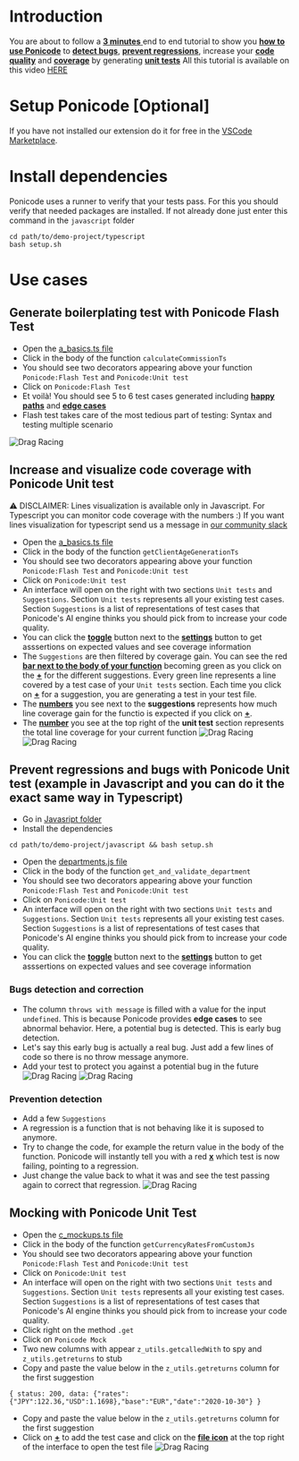 # Introduction
You are about to follow a <ins> **3 minutes** </ins> end to end tutorial to show you <ins>**how to use Ponicode**</ins> to <ins>**detect bugs**</ins>, <ins>**prevent regressions**</ins>, increase your <ins>**code quality**</ins> and <ins>**coverage**</ins> by generating <ins>**unit tests**</ins>
All this tutorial is available on this video [HERE](https://ponicode.com)

# Setup Ponicode [Optional]
If you have not installed our extension do it for free in the [VSCode Marketplace](https://marketplace.visualstudio.com/items?itemName=ponicode.ponicode).

# Install dependencies
Ponicode uses a runner to verify that your tests pass. For this you should verify that needed packages are installed.
If not already done just enter this command in the `javascript` folder

```
cd path/to/demo-project/typescript
bash setup.sh
```

# Use cases
## Generate boilerplating test with Ponicode Flash Test

- Open the [a_basics.ts file](./a_basics.ts)
- Click in the body of the function `calculateCommissionTs`
- You should see two decorators appearing above your function `Ponicode:Flash Test` and `Ponicode:Unit test`
- Click on `Ponicode:Flash Test`
- Et voilà! You should see 5 to 6 test cases generated including <ins>**happy paths**</ins> and <ins>**edge cases**</ins>
- Flash test takes care of the most tedious part of testing: Syntax and testing multiple scenario

![Drag Racing](screenshots/flashtest.png)

## Increase and visualize code coverage with Ponicode Unit test
⚠️ DISCLAIMER: Lines visualization is available only in Javascript. For Typescript you can monitor code coverage with the numbers :) If you want lines visualization for typescript send us a message in [our community slack](https://app.ponicode.com/slack)
- Open the [a_basics.ts file](./a_basics.ts)
- Click in the body of the function `getClientAgeGenerationTs`
- You should see two decorators appearing above your function `Ponicode:Flash Test` and `Ponicode:Unit test`
- Click on `Ponicode:Unit test`
- An interface will open on the right with two sections `Unit tests` and `Suggestions`. Section `Unit tests` represents all your existing test cases. Section `Suggestions` is a list of representations of test cases that Ponicode's AI engine thinks you should pick from to increase your code quality.
- You can click the <ins>**toggle**</ins> button next to the <ins>**settings**</ins> button to get asssertions on expected values and see coverage information
- The `Suggestions` are then filtered by coverage gain. You can see the red <ins>**bar next to the body of your function**</ins> becoming green as you click on the <ins>**+**</ins> for the different suggestions. Every green line represents a line covered by a test case of your `Unit tests` section. Each time you click on <ins>**+**</ins> for a suggestion, you are generating a test in your test file.
- The  <ins>**numbers**</ins> you see next to the **suggestions** represents how much line coverage gain for the functio is expected if you click on <ins>**+**</ins>. 
- The  <ins>**number**</ins> you see at the top right of the **unit test** section represents the total line coverage for your current function
![Drag Racing](screenshots/coverage.png)
![Drag Racing](screenshots/coverage.gif)

## Prevent regressions and bugs with Ponicode Unit test (example in Javascript and you can do it the exact same way in Typescript)
- Go in [Javasript folder](../javascript/)
- Install the dependencies 
```
cd path/to/demo-project/javascript && bash setup.sh
```
- Open the [departments.js file](../javascript/timeoff-management-application/lib/route/departments.js)
- Click in the body of the function `get_and_validate_department`
- You should see two decorators appearing above your function `Ponicode:Flash Test` and `Ponicode:Unit test`
- Click on `Ponicode:Unit test`
- An interface will open on the right with two sections `Unit tests` and `Suggestions`. Section `Unit tests` represents all your existing test cases. Section `Suggestions` is a list of representations of test cases that Ponicode's AI engine thinks you should pick from to increase your code quality.
- You can click the <ins>**toggle**</ins> button next to the <ins>**settings**</ins> button to get asssertions on expected values and see coverage information
### Bugs detection and correction
- The column `throws with message` is filled with a value for the input `undefined`. This is because Ponicode provides **edge cases** to see abnormal behavior. Here, a potential bug is detected. This is early bug detection.
- Let's say this early bug is actually a real bug. Just add a few lines of code so there is no throw message anymore.
- Add your test to protect you against a potential bug in the future
![Drag Racing](screenshots/detect-bugs.png)
![Drag Racing](screenshots/bugs-detection.gif)
### Prevention detection
- Add a few `Suggestions`
- A regression is a function that is not behaving like it is suposed to anymore.
- Try to change the code, for example the return value in the body of the function. Ponicode will instantly tell you with a red <ins>**x**</ins> which test is now failing, pointing to a regression.
- Just change the value back to what it was and see the test passing again to correct that regression.
![Drag Racing](screenshots/prevention-detection.gif)


## Mocking with Ponicode Unit Test
- Open the [c_mockups.ts file](./c_mockups.ts)
- Click in the body of the function `getCurrencyRatesFromCustomJs`
- You should see two decorators appearing above your function `Ponicode:Flash Test` and `Ponicode:Unit test`
- Click on `Ponicode:Unit test`
- An interface will open on the right with two sections `Unit tests` and `Suggestions`. Section `Unit tests` represents all your existing test cases. Section `Suggestions` is a list of representations of test cases that Ponicode's AI engine thinks you should pick from to increase your code quality.
- Click right on the method `.get`
- Click on `Ponicode Mock`
- Two new columns with appear `z_utils.getcalledWith` to spy and `z_utils.getreturns` to stub
- Copy and paste the value below in the `z_utils.getreturns` column for the first suggestion
```
{ status: 200, data: {"rates":{"JPY":122.36,"USD":1.1698},"base":"EUR","date":"2020-10-30"} }
```
- Copy and paste the value below in the `z_utils.getreturns` column for the first suggestion
- Click on <ins>**+**</ins> to add the test case and click on the <ins>**file icon**</ins> at the top right of the interface to open the test file
![Drag Racing](screenshots/mocking-js.gif)
